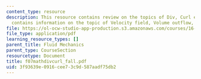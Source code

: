 ```yaml
---
content_type: resource
description: This resource contains review on the topics of Div, Curl etc. Also it
  contains information on the topic of Velocity field, Volume outflow, and Circulation.
file: https://ol-ocw-studio-app-production.s3.amazonaws.com/courses/16-01-unified-engineering-i-ii-iii-iv-fall-2005-spring-2006/3f93639e0916cee73c9d587aadf75db2_f07mathdivcurl_fall.pdf
file_type: application/pdf
learning_resource_types: []
parent_title: Fluid Mechanics
parent_type: CourseSection
resourcetype: Document
title: f07mathdivcurl_fall.pdf
uid: 3f93639e-0916-cee7-3c9d-587aadf75db2
---
```

